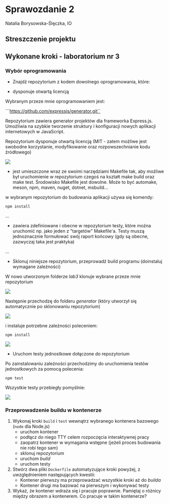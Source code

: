 # Sprawozdanie 2
Natalia Borysowska-Ślęczka, IO

## Streszczenie projektu


## Wykonane kroki - laboratorium nr 3

### Wybór oprogramowania

- Znajdź repozytorium z kodem dowolnego oprogramowania, które:

- dysponuje otwartą licencją

Wybranym przeze mnie oprogramowaniem jest:

```https://github.com/expressjs/generator.git``

Repozytorium zawiera generator projektów dla frameworka Express.js. Umożliwia na szybkie tworzenie struktury i konfiguracji nowych aplikacji internetowych w JavaScript.

Repozytorium dysponuje otwartą licencją (MIT - zatem możliwe jest swobodne korzystanie, modyfikowanie oraz rozpowszechnianie kodu źródłowego)

![](./ss_lab3/lab3_5.png)

- jest umieszczone wraz ze swoimi narzędziami Makefile tak, aby możliwe był uruchomienie w repozytorium czegoś na kształt make build oraz make test. Środowisko Makefile jest dowolne. Może to być automake, meson, npm, maven, nuget, dotnet, msbuild...

w wybranym repozytorium do budowania aplikacji używa się komendy:

```npm install```

...

- zawiera zdefiniowane i obecne w repozytorium testy, które można uruchomić np. jako jeden z "targetów" Makefile'a. Testy muszą jednoznacznie formułować swój raport końcowy (gdy są obecne, zazwyczaj taka jest praktyka)

...

- Sklonuj niniejsze repozytorium, przeprowadź build programu (doinstaluj wymagane zależności)

W nowo utworzonym folderze *lab3* klonuje wybrane przeze mnie repozytorium

![](./ss_lab3/lab3_1.png)

Następnie przechodzę do folderu *generator* (który utworzył się automatycznie po sklonowaniu repozytorium)

![](./ss_lab3/lab3_2.png)

i instaluje potrzebne zależności poleceniem:

```npm install```

![](./ss_lab3/lab3_3.png)

- Uruchom testy jednostkowe dołączone do repozytorium

Po zainstalowaniu zależności przechodzimy do uruchomienia testów jednostkowych za pomocą polecenia:

```npm test```

Wszystkie testy przebiegły pomyślnie:

![](./ss_lab3/lab3_4.png)


### Przeprowadzenie buildu w kontenerze

1. Wykonaj kroki `build` i `test` wewnątrz wybranego kontenera bazowego (```node``` dla Node.js)
	* uruchom kontener
	* podłącz do niego TTY celem rozpoczęcia interaktywnej pracy
	* zaopatrz kontener w wymagania wstępne (jeżeli proces budowania nie robi tego sam)
	* sklonuj repozytorium
	* uruchom *build*
	* uruchom testy
2. Stwórz dwa pliki `Dockerfile` automatyzujące kroki powyżej, z uwzględnieniem następujących kwestii:
	* Kontener pierwszy ma przeprowadzać wszystkie kroki aż do *builda*
	* Kontener drugi ma bazować na pierwszym i wykonywać testy
3. Wykaż, że kontener wdraża się i pracuje poprawnie. Pamiętaj o różnicy między obrazem a kontenerem. Co pracuje w takim kontenerze?